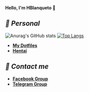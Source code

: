 **Hello, I'm HBlanqueto 👋**
## ***📂 Personal***
![Anurag's GitHub stats](https://github-readme-stats.vercel.app/api?username=anuraghazra&show_icons=true&theme=gruvbox)  [![Top Langs](https://github-readme-stats.vercel.app/api/top-langs/?username=HBlanqueto&show_icons=true&theme=gruvbox)](https://github.com/anuraghazra/github-readme-stats)


- **[My Dotfiles](https://github.com/Hblanqueto/The-Sensuals-Dotfiles)**
- **[Hentai](https://www.youtube.com/watch?v=WQRObrOqXho)**

## ***👥 Contact me***
- **[Facebook Group](https://www.youtube.com/watch?v=ttD1FsN31cw&ab_channel=LleinsAlexanderAmayoQuintana3)**
- **[Telegram Group](https://t.me/XUnixCommunity)**


